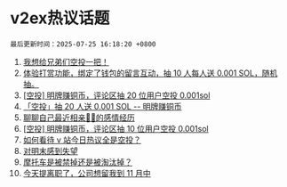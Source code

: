 # v2ex热议话题

`最后更新时间：2025-07-25 16:18:20 +0800`

1. [我想给兄弟们空投一把！](https://www.v2ex.com/t/1147542)
1. [体验打赏功能，绑定了钱包的留言互动，抽 10 人每人送 0.001 SOL，随机抽。](https://www.v2ex.com/t/1147547)
1. [[空投] 明牌赚铜币，评论区抽 20 位用户空投 0.001sol](https://www.v2ex.com/t/1147432)
1. [「空投」抽 20 人送 0.001 SOL -- 明牌赚铜币](https://www.v2ex.com/t/1147494)
1. [聊聊自己最近相亲🐢🐢的感情经历](https://www.v2ex.com/t/1147566)
1. [[空投] 明牌赚铜币，评论区抽 10 位用户空投 0.001sol](https://www.v2ex.com/t/1147472)
1. [如何看待 v 站今日热议全是空投？](https://www.v2ex.com/t/1147585)
1. [对明末感到失望](https://www.v2ex.com/t/1147558)
1. [摩托车是被禁掉还是被淘汰掉？](https://www.v2ex.com/t/1147461)
1. [今天提离职了，公司想留我到 11 月中](https://www.v2ex.com/t/1147622)

